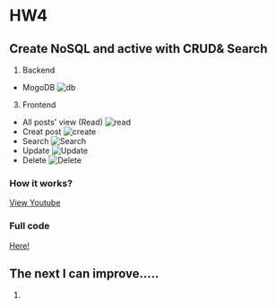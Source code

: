 # HW4
## Create NoSQL and active with CRUD& Search
1. Backend
  - MogoDB
![db]()
3. Frontend
  - All posts' view (Read)
![read]()
  - Creat post
![create]()
  - Search
![Search]()
  - Update
![Update]()
  - Delete
![Delete]()
### How it works?
[View Youtube]()
### Full code
[Here!](https://github.com/cpeggy/113-1-Database/tree/main/database_hw4)
## The next I can improve.....
1. 
